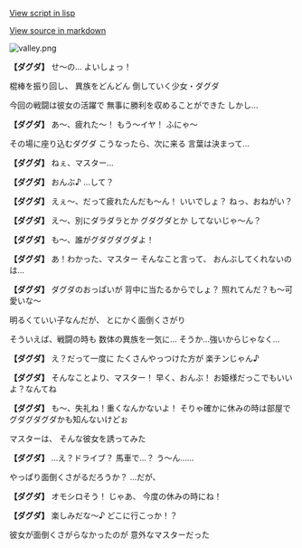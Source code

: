 [View script in lisp](../scripts/20064201.txt)

[View source in markdown](20064201.md)

![valley.png](../images/backgrounds/valley.png)

**【ダグダ】**
せ〜の…
よいしょっ！

棍棒を振り回し、
異族をどんどん
倒していく少女・ダグダ

今回の戦闘は彼女の活躍で
無事に勝利を収めることができた
しかし…

**【ダグダ】**
あ〜、疲れた〜！
もう〜イヤ！
ふにゃ〜

その場に座り込むダグダ
こうなったら、次に来る
言葉は決まって…

**【ダグダ】**
ねぇ、マスター…

**【ダグダ】**
おんぶ♪
…して？

**【ダグダ】**
えぇ〜、だって疲れたんだも〜ん！
いいでしょ？
ねっ、おねがい？

**【ダグダ】**
え〜、別にダラダラとか
グダグダとか
してないじゃ〜ん？

**【ダグダ】**
も〜、誰がグダグダグダよ！

**【ダグダ】**
あ！わかった、マスター
そんなこと言って、
おんぶしてくれないのは…

**【ダグダ】**
ダグダのおっぱいが
背中に当たるからでしょ？
照れてんだ？も〜可愛いな〜

明るくていい子なんだが、
とにかく面倒くさがり

そういえば、戦闘の時も
数体の異族を一気に…
そうか…強いからじゃなく…

**【ダグダ】**
え？だって一度に
たくさんやっつけた方が
楽チンじゃん♪

**【ダグダ】**
そんなことより、マスター！
早く、おんぶ！
お姫様だっこでもいいよ？なんてね

**【ダグダ】**
も〜、失礼ね！重くなんかないよ！
そりゃ確かに休みの時は部屋で
グダグダグダかも知んないけどぉ

マスターは、
そんな彼女を誘ってみた

**【ダグダ】**
…え？ドライブ？
馬車で…？
う〜ん……

やっぱり面倒くさがるだろうか？
…だが、

**【ダグダ】**
オモシロそう！
じゃあ、
今度の休みの時にね！

**【ダグダ】**
楽しみだな〜♪
どこに行こっか！？

彼女が面倒くさがらなかったのが
意外なマスターだった